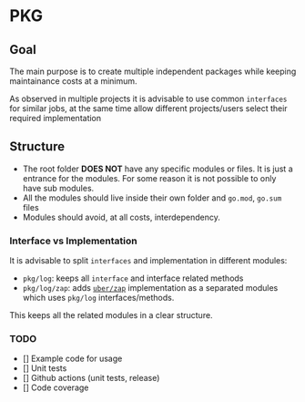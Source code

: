 # PKG

## Goal

The main purpose is to create multiple independent packages while keeping maintainance costs at a minimum.

As observed in multiple projects it is advisable to use common `interfaces` for similar jobs, at the same time allow
different projects/users select their required implementation

## Structure

- The root folder **DOES NOT** have any specific modules or files. It is just a entrance for the modules. For some reason it is not possible to only have sub modules.
- All the modules should live inside their own folder and `go.mod`, `go.sum` files
- Modules should avoid, at all costs, interdependency. 

### Interface vs Implementation

It is advisable to split `interfaces` and implementation in different modules:

- `pkg/log`: keeps all `interface` and interface related methods
- `pkg/log/zap`: adds [`uber/zap`](https://go.uber.org/zap) implementation as a separated modules which uses `pkg/log` interfaces/methods.

This keeps all the related modules in a clear structure.


### TODO

- [] Example code for usage
- [] Unit tests
- [] Github actions (unit tests, release)
- [] Code coverage